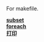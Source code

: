 For makefile.

**[subset](https://github.com/lowkeyway/Embedded/blob/master/Software/Language/Makefile/subset.md)**  
**[foreach](https://github.com/lowkeyway/Embedded/blob/master/Software/Language/Makefile/foreach.md)**  
**[打印](https://github.com/lowkeyway/Embedded/blob/master/Software/Language/Makefile/%E6%89%93%E5%8D%B0.md)**
